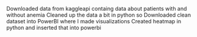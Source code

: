 Downloaded data from kaggleapi containg data about patients with and without anemia
Cleaned up the data a bit in python so 
Downloaded clean dataset into PowerBI where I made visualizations
Created heatmap in python and inserted that into powerbi

